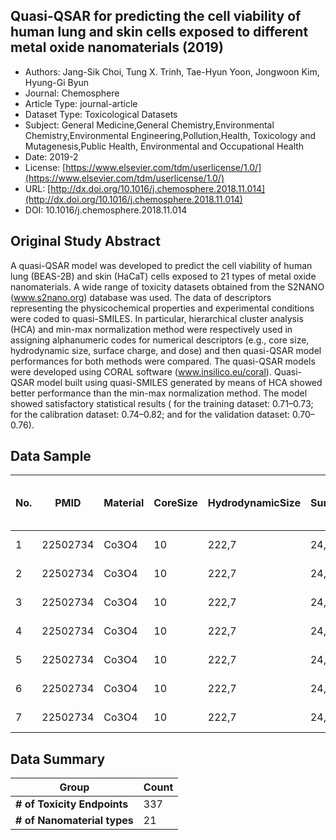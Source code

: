 <script type='text/javascript' src='https://d1bxh8uas1mnw7.cloudfront.net/assets/embed.js'></script>

<div style="float: right; width: 200px" class='altmetric-embed' data-badge-type='donut' data-condensed='true' data-badge-details='right' data-doi="10.1016/j.chemosphere.2018.11.014"></div>

## Quasi-QSAR for predicting the cell viability of human lung and skin cells exposed to different metal oxide nanomaterials (2019)
<script type="application/ld+json">
	{	
		"@context": {
			"bs": "https://bioschemas.org/",
			"schema": "https://schema.org/",
			"citation": "schema:citation",
			"name": "schema:name",
			"url": "schema:url",
			"variableMeasured": "schema:variableMeasured"
		},
		"@type": "schema:Dataset",
		"variableMeasured": [
			{
				"@type": "schema:PropertyValue",
				"name": "MI-R1.3-ABSTRACT-PHYSCHEM-SIZE"
			},
			{
				"@type": "schema:PropertyValue",
				"name": "MI-R1.3-ABSTRACT-BASIC-CHEMICAL_COMPOSITION"
			},
			{
				"@type": "schema:PropertyValue",
				"name": "MI-R1.3-ABSTRACT-PHYSCHEM-SURFACE_CHARGE"
			},
			{
				"@type": "schema:PropertyValue",
				"name": "MI-R1.3-ABSTRACT-TOX-CONCENTRATION"
			}
		],
		"name": "Quasi-QSAR for predicting the cell viability of human lung and skin cells exposed to different metal oxide nanomaterials",
		"url": "http://dx.doi.org/10.1016/j.chemosphere.2018.11.014",
		"citation": "https://doi.org/10.1016/j.chemosphere.2018.11.014",
		"@id": "10.1016/j.chemosphere.2018.11.014",
		"http://purl.org/dc/terms/conformsTo": { "@type": "schema:CreativeWork", "@id": "https://bioschemas.org/profiles/Dataset/0.4-DRAFT" },
		"schema:license": "https://www.elsevier.com/tdm/userlicense/1.0/",
		"schema:creator": [
		  {
			"@type": "schema:Organization",
			"name": "RiskGONE"
		  }
		],
		"schema:datePublished": "2019-2"
	}
</script>

* Authors: Jang-Sik Choi, Tung X. Trinh, Tae-Hyun Yoon, Jongwoon Kim, Hyung-Gi Byun
* Journal: Chemosphere
* Article Type: journal-article
* Dataset Type: Toxicological Datasets
* Subject: General Medicine,General Chemistry,Environmental Chemistry,Environmental Engineering,Pollution,Health, Toxicology and Mutagenesis,Public Health, Environmental and Occupational Health
* Date: 2019-2
* License: [https://www.elsevier.com/tdm/userlicense/1.0/](https://www.elsevier.com/tdm/userlicense/1.0/)
* URL: [http://dx.doi.org/10.1016/j.chemosphere.2018.11.014](http://dx.doi.org/10.1016/j.chemosphere.2018.11.014)
* DOI: 10.1016/j.chemosphere.2018.11.014


## Original Study Abstract

A quasi-QSAR model was developed to predict the cell viability of human lung (BEAS-2B) and skin (HaCaT) cells exposed to 21 types of metal oxide nanomaterials. A wide range of toxicity datasets obtained from the S2NANO (www.s2nano.org) database was used. The data of descriptors representing the physicochemical properties and experimental conditions were coded to quasi-SMILES. In particular, hierarchical cluster analysis (HCA) and min-max normalization method were respectively used in assigning alphanumeric codes for numerical descriptors (e.g., core size, hydrodynamic size, surface charge, and dose) and then quasi-QSAR model performances for both methods were compared. The quasi-QSAR models were developed using CORAL software (www.insilico.eu/coral). Quasi-QSAR model built using quasi-SMILES generated by means of HCA showed better performance than the min-max normalization method. The model showed satisfactory statistical results ( for the training dataset: 0.71–0.73;  for the calibration dataset: 0.74–0.82; and  for the validation dataset: 0.70–0.76).


## Data Sample

|No.   |PMID    |Material|CoreSize|HydrodynamicSize|SurfaceCharge|AssayMethod|CellLine|Dose|CellViability(%)|PChem score (Maximum score: 5)|
|------|--------|--------|--------|----------------|-------------|-----------|--------|----|----------------|------------------------------|
|1     |22502734|Co3O4   |10      |222,7           |24,6         |ATP        |BEAS-2B |0,4 |100             |4,75                          |
|2     |22502734|Co3O4   |10      |222,7           |24,6         |ATP        |BEAS-2B |0,8 |100             |4,75                          |
|3     |22502734|Co3O4   |10      |222,7           |24,6         |ATP        |BEAS-2B |1,6 |100             |4,75                          |
|4     |22502734|Co3O4   |10      |222,7           |24,6         |ATP        |BEAS-2B |3,2 |100             |4,75                          |
|5     |22502734|Co3O4   |10      |222,7           |24,6         |ATP        |BEAS-2B |6,3 |93,5            |4,75                          |
|6     |22502734|Co3O4   |10      |222,7           |24,6         |ATP        |BEAS-2B |12,5|66,3            |4,75                          |
|7     |22502734|Co3O4   |10      |222,7           |24,6         |ATP        |BEAS-2B |25  |43,9            |4,75                          |


## Data Summary

| **Group**                    | **Count** |
| ---------------------------- | --------- |
| **\# of Toxicity Endpoints** |    337    |
| **\# of Nanomaterial types** |    21     |

